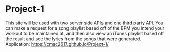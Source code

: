 # Project-1
This site will be used with two server side APIs and one third party API. You can make a request for a song playlist based off of the BPM you intend your workout to be maintained at, and then also view an iTunes playlist based off the result and see the lyrics from the songs that were generated.
Application: https://cmac2617.github.io/Project-1/